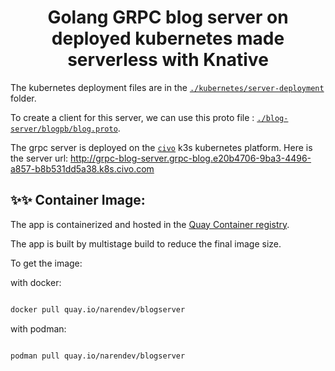 # <div align="center"> Golang GRPC blog server on deployed kubernetes made serverless with Knative</div>



The kubernetes deployment files are in the [`./kubernetes/server-deployment`]("./kubernetes/server-deployment") folder.

To create a client for this server, we can use this proto file : [`./blog-server/blogpb/blog.proto`]("./blog-server/blogpb/blog.proto").

The grpc server is deployed on the [`civo`](civo.com) k3s kubernetes platform. Here is the server url: http://grpc-blog-server.grpc-blog.e20b4706-9ba3-4496-a857-b8b531dd5a38.k8s.civo.com
## ✨✨ Container Image:

The app is containerized and hosted in the [Quay Container registry](https://quay.io/repository/narendev/blogserver?tab=tags).   

The app is built by multistage build to reduce the final image size.     

To get the image:

with docker:

```bash

docker pull quay.io/narendev/blogserver

```


with podman:

```bash

podman pull quay.io/narendev/blogserver

```


<!-- to generate a grpc code, `protoc-gen-go-grpc` plugin must be used instead of `protoc-gen-go` plugin


so the generate command is 

```
protoc --go-grpc_out=./ --go_out=./ ./blogpb/blog.proto
```

to generate the grpc part `--go-grpc_out` option is added and to generate the go part `--go_out` option is added

inside the blog.proto file, the option go_package value must follow this convention 
https://developers.google.com/protocol-buffers/docs/reference/go-generated#package
 -->